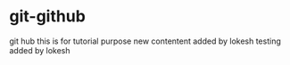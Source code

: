 # git-github
git hub
this is for tutorial purpose
new contentent added by lokesh
testing added by lokesh
